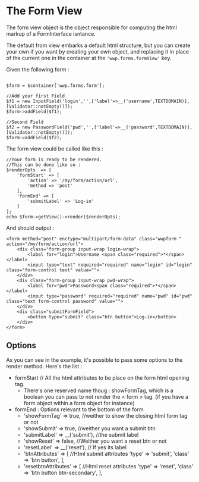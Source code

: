 # The Form View

The form view object is the object responsible for computing the html markup of a FormInterface isntance.

The default from view embarks a default html structure, but you can create your own if you want by creating your own object, and replacing it in place of the current one in the container at the `'wwp.forms.formView'` key.

Given the following form :

```

$form = $container['wwp.forms.form'];

//Add your first Field
$f1 = new InputField('login','',['label'=>__('username',TEXTDOMAIN)],[Validator::notEmpty()]);
$form->addField($f1);

//Second Field
$f2 = new PasswordField('pwd','',['label'=>__('password',TEXTDOMAIN)],[Validator::notEmpty()]);
$form->addField($f2);

```

The form view could be called like this :

```
//Your form is ready to be rendered.
//This can be done like so : 
$renderOpts  => [
	'formStart' => [
		'action' => '/my/form/action/url',
		'method => 'post'
	],
	'formEnd' => [
		'submitLabel' => 'Log-in'
	]
];
echo $form->getView()->render($renderOpts);
```

And should output : 

```
<form method="post" enctype="multipart/form-data" class="wwpform " action="/my/form/action/url">
	<div class="form-group input-wrap login-wrap">
		<label for="login">Username <span class="required">*</span></label>
		<input type="text" required="required" name="login" id="login" class="form-control text" value="">
	</div>
	<div class="form-group input-wrap pwd-wrap">
		<label for="pwd">Password<span class="required">*</span></label>
		<input type="password" required="required" name="pwd" id="pwd" class="text form-control password" value="">
	</div>
	<div class="submitFormField">
   		<button type="submit" class="btn button">Log-in</button>
	</div>
</form>
```


## Options

As you can see in the example, it's possible to pass some options to the render method. Here's the list :

- formStart // All the html attributes to be place on the form html opening tag.
	- There's one reserved name thoug : showFormTag, which is a boolean you can pass to not render the < form > tag. (if you have a form object within a form object for instance)
- formEnd : Options relevant to the bottom of the form
	- 'showFormTag'   => true, //weither to show the closing html form tag or not
   - 'showSubmit'    => true, //weither you want a submit btn
   - 'submitLabel'   => __('submit'), //the submit label
   - 'showReset'     => false, //Weither you want a reset btn or not
   - 'resetLabel'    => __('reset'), // If yes its label
   - 'btnAttributes' => [ //Html submit attributes
        'type'  => 'submit',
        'class' => 'btn button',
    ],
   - 'resetbtnAttributes' => [ //Html reset attributes
        'type'  => 'reset',
        'class' => 'btn button btn-secondary',
    ], 